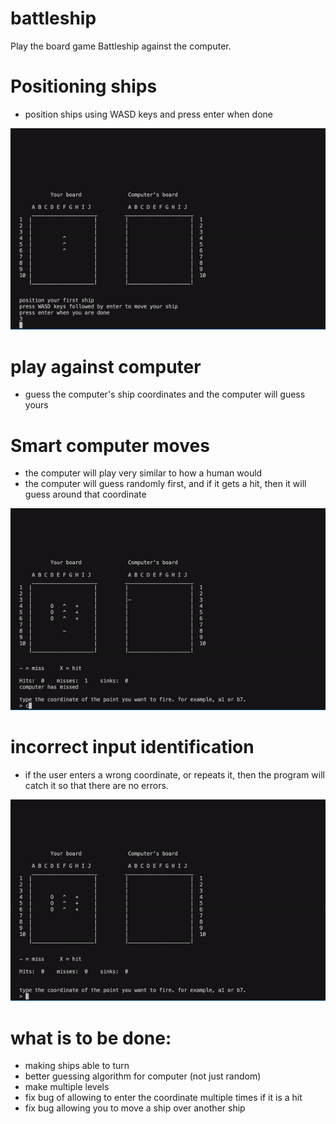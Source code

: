 # battleship
Play the board game Battleship against the computer.

# Positioning ships
- position ships using WASD keys and press enter when done

![](battleship_ship_moving.gif)


# play against computer
- guess the computer's ship coordinates and the computer will guess yours

# Smart computer moves
- the computer will play very similar to how a human would
- the computer will guess randomly first, and if it gets a hit, then it will guess around that coordinate

![](battleship_machine_learning.gif)


# incorrect input identification
- if the user enters a wrong coordinate, or repeats it, then the program will catch it so that there are no errors.

![](battleship_incorrect_identification.gif)

# what is to be done:
- making ships able to turn
- better guessing algorithm for computer (not just random)
- make multiple levels
- fix bug of allowing to enter the coordinate multiple times if it is a hit
- fix bug allowing you to move a ship over another ship
